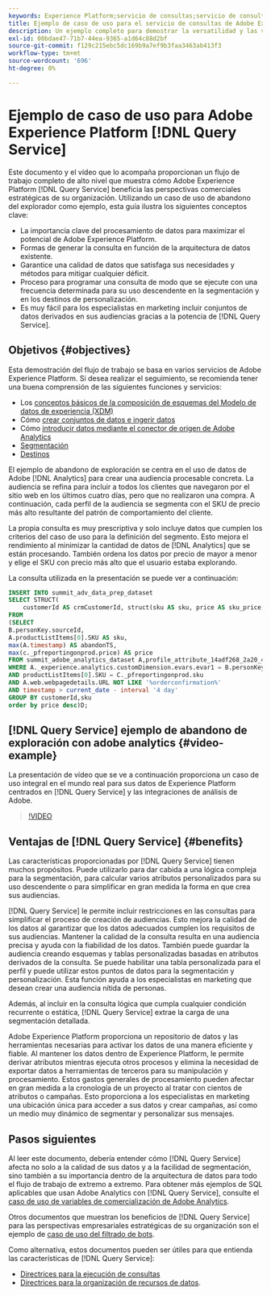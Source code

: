 ```yaml
---
keywords: Experience Platform;servicio de consultas;servicio de consultas;consulta
title: Ejemplo de caso de uso para el servicio de consultas de Adobe Experience Platform
description: Un ejemplo completo para demostrar la versatilidad y las ventajas del servicio de consultas de Adobe Experience Platform.
exl-id: 00bdae47-71b7-44ea-9365-a1d64c88d2bf
source-git-commit: f129c215ebc5dc169b9a7ef9b3faa3463ab413f3
workflow-type: tm+mt
source-wordcount: '696'
ht-degree: 0%

---
```


# Ejemplo de caso de uso para Adobe Experience Platform [!DNL Query Service]

Este documento y el vídeo que lo acompaña proporcionan un flujo de trabajo completo de alto nivel que muestra cómo Adobe Experience Platform [!DNL Query Service] beneficia las perspectivas comerciales estratégicas de su organización. Utilizando un caso de uso de abandono del explorador como ejemplo, esta guía ilustra los siguientes conceptos clave:

* La importancia clave del procesamiento de datos para maximizar el potencial de Adobe Experience Platform.
* Formas de generar la consulta en función de la arquitectura de datos existente.
* Garantice una calidad de datos que satisfaga sus necesidades y métodos para mitigar cualquier déficit.
* Proceso para programar una consulta de modo que se ejecute con una frecuencia determinada para su uso descendente en la segmentación y en los destinos de personalización.
* Es muy fácil para los especialistas en marketing incluir conjuntos de datos derivados en sus audiencias gracias a la potencia de [!DNL Query Service].

## Objetivos {#objectives}

Esta demostración del flujo de trabajo se basa en varios servicios de Adobe Experience Platform. Si desea realizar el seguimiento, se recomienda tener una buena comprensión de las siguientes funciones y servicios:

* Los [conceptos básicos de la composición de esquemas del Modelo de datos de experiencia (XDM)](../../xdm/schema/composition.md)
* Cómo [crear conjuntos de datos e ingerir datos](https://experienceleague.adobe.com/docs/platform-learn/tutorials/data-ingestion/create-datasets-and-ingest-data.html)
* Cómo [introducir datos mediante el conector de origen de Adobe Analytics](https://experienceleague.adobe.com/docs/platform-learn/tutorials/sources/ingest-data-from-adobe-analytics.html?lang=es)
* [Segmentación](../../segmentation/home.md)
* [Destinos](../../destinations/home.md)

El ejemplo de abandono de exploración se centra en el uso de datos de Adobe [!DNL Analytics] para crear una audiencia procesable concreta. La audiencia se refina para incluir a todos los clientes que navegaron por el sitio web en los últimos cuatro días, pero que no realizaron una compra. A continuación, cada perfil de la audiencia se segmenta con el SKU de precio más alto resultante del patrón de comportamiento del cliente.

La propia consulta es muy prescriptiva y solo incluye datos que cumplen los criterios del caso de uso para la definición del segmento. Esto mejora el rendimiento al minimizar la cantidad de datos de [!DNL Analytics] que se están procesando. También ordena los datos por precio de mayor a menor y elige el SKU con precio más alto que el usuario estaba explorando.

La consulta utilizada en la presentación se puede ver a continuación:

```sql
INSERT INTO summit_adv_data_prep_dataset
SELECT STRUCT(
    customerId AS crmCustomerId, struct(sku AS sku, price AS sku_price, abandonTS AS abandonTS) AS abandonBrowse) AS _pfreportingonprod
FROM
(SELECT
B.personKey.sourceId,
A.productListItems[0].SKU AS sku,
max(A.timestamp) AS abandonTS,
max(c._pfreportingonprod.price) AS price
FROM summit_adobe_analytics_dataset A,profile_attribute_14adf268_2a20_4dee_bee6_a6b0e34616a9 B,summit_product_dataset c
WHERE A._experience.analytics.customDimension.evars.evar1 = B.personKey.sourceID
AND productListItems[0].SKU = C._pfreportingonprod.sku
AND A.web.webpagedetails.URL NOT LIKE '%orderconfirmation%'
AND timestamp > current_date - interval '4 day'
GROUP BY customerId,sku
order by price desc)D;
```

## [!DNL Query Service] ejemplo de abandono de exploración con adobe analytics {#video-example}

La presentación de vídeo que se ve a continuación proporciona un caso de uso integral en el mundo real para sus datos de Experience Platform centrados en [!DNL Query Service] y las integraciones de análisis de Adobe.

>[!VIDEO](https://video.tv.adobe.com/v/342533?quality=12&learn=on)

## Ventajas de [!DNL Query Service] {#benefits}

Las características proporcionadas por [!DNL Query Service] tienen muchos propósitos. Puede utilizarlo para dar cabida a una lógica compleja para la segmentación, para calcular varios atributos personalizados para su uso descendente o para simplificar en gran medida la forma en que crea sus audiencias.

[!DNL Query Service] le permite incluir restricciones en las consultas para simplificar el proceso de creación de audiencias. Esto mejora la calidad de los datos al garantizar que los datos adecuados cumplen los requisitos de sus audiencias. Mantener la calidad de la consulta resulta en una audiencia precisa y ayuda con la fiabilidad de los datos. También puede guardar la audiencia creando esquemas y tablas personalizadas basadas en atributos derivados de la consulta. Se puede habilitar una tabla personalizada para el perfil y puede utilizar estos puntos de datos para la segmentación y personalización. Esta función ayuda a los especialistas en marketing que desean crear una audiencia nítida de personas.

Además, al incluir en la consulta lógica que cumpla cualquier condición recurrente o estática, [!DNL Query Service] extrae la carga de una segmentación detallada.

Adobe Experience Platform proporciona un repositorio de datos y las herramientas necesarias para activar los datos de una manera eficiente y fiable. Al mantener los datos dentro de Experience Platform, le permite derivar atributos mientras ejecuta otros procesos y elimina la necesidad de exportar datos a herramientas de terceros para su manipulación y procesamiento. Estos gastos generales de procesamiento pueden afectar en gran medida a la cronología de un proyecto al tratar con cientos de atributos o campañas. Esto proporciona a los especialistas en marketing una ubicación única para acceder a sus datos y crear campañas, así como un medio muy dinámico de segmentar y personalizar sus mensajes.

## Pasos siguientes

Al leer este documento, debería entender cómo [!DNL Query Service] afecta no solo a la calidad de sus datos y a la facilidad de segmentación, sino también a su importancia dentro de la arquitectura de datos para todo el flujo de trabajo de extremo a extremo. Para obtener más ejemplos de SQL aplicables que usan Adobe Analytics con [!DNL Query Service], consulte el [caso de uso de variables de comercialización de Adobe Analytics](./merchandising-variables.md).

Otros documentos que muestran los beneficios de [!DNL Query Service] para las perspectivas empresariales estratégicas de su organización son el ejemplo de [caso de uso del filtrado de bots](./bot-filtering.md).

Como alternativa, estos documentos pueden ser útiles para que entienda las características de [!DNL Query Service]:

* [Directrices para la ejecución de consultas](../best-practices/writing-queries.md)
* [Directrices para la organización de recursos de datos](../best-practices/organize-data-assets.md).


